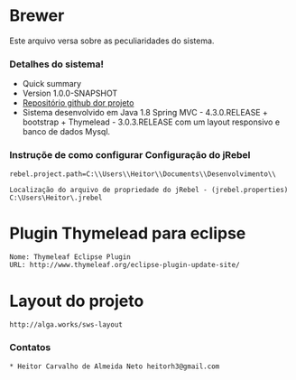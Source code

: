 # Brewer

Este arquivo versa sobre as peculiaridades do sistema. 

### Detalhes do sistema! ###

* Quick summary
* Version 1.0.0-SNAPSHOT
* [Repositório github dor projeto](https://github.com/Heitorh3/brewer.git)
* Sistema desenvolvido em Java 1.8 Spring MVC - 4.3.0.RELEASE + bootstrap + Thymelead - 3.0.3.RELEASE com um layout responsivo e banco de dados Mysql.


### Instruçõe de como configurar Configuração do jRebel ##
	rebel.project.path=C:\\Users\\Heitor\\Documents\\Desenvolvimento\\
	
	Localização do arquivo de propriedade do jRebel - (jrebel.properties)
	C:\Users\Heitor\.jrebel

# Plugin Thymelead para eclipse
	Nome: Thymeleaf Eclipse Plugin
	URL: http://www.thymeleaf.org/eclipse-plugin-update-site/


# Layout do projeto
	http://alga.works/sws-layout
	
	


### Contatos ###
	* Heitor Carvalho de Almeida Neto heitorh3@gmail.com